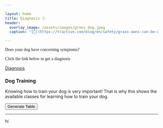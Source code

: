 ```yaml
---

layout: home
title: Diagnosis 🩺
header:
  overlay_image: /assets/images/grass dog.jpeg
  caption: "[🐶](https://tractive.com/blog/en/safety/grass-awns-can-be-deadly-dangerous-for-your-dog-2)" 

---
```


<p style="font-family: Monaco;">Does your dog have concerning symptoms?</p>
<p style="font-family: Monaco;">Click the link below to get a diagnosis</p>

[Diagnosis](diagnosis.html)

<div 
class="tabcontent">
    <h3>Dog Training</h3>
    <p>Knowing how to train your dog is very important! That is why this shows the available classes for learning how to train your dog.</p>
    <input type="button" value="Generate Table" onclick="GenerateTable()" />
    <hr />
    <div id="dvTable"></div>
    <script>
    function GenerateTable() {
//Build an array containing Customer records.
        var customers = new Array();
        customers.push(["Date", "Time", "Location", "Class Name"]);
        customers.push(["2/23/23", "10:00", "4s Ranch", "Small Dogs"]);
        customers.push(["2/24/23", "12:00", "San Diego", "Medium Dogs"]);
        customers.push(["2/25/23", "8:00", "Poway", "Big Dogs"]);
        customers.push(["2/26/23", "11:00", "Los Angeles", "Large Dogs"]);
//Create a HTML Table element.
        var table = document.createElement("TABLE");
        table.border = "1";
//Get the count of columns.
        var columnCount = customers[0].length;
//Add the header row.
        var row = table.insertRow(-1);
        for (var i = 0; i < columnCount; i++) {
            var headerCell = document.createElement("TH");
            headerCell.innerHTML = customers[0][i];
            row.appendChild(headerCell);
        }
 //Add the data rows.
        for (var i = 1; i < customers.length; i++) {
            row = table.insertRow(-1);
            for (var j = 0; j < columnCount; j++) {
                var cell = row.insertCell(-1);
                cell.innerHTML = customers[i][j];
            }
        }
 var dvTable = document.getElementById("dvTable");
        dvTable.innerHTML = "";
        dvTable.appendChild(table);
    }
  </script>

</div>
hi